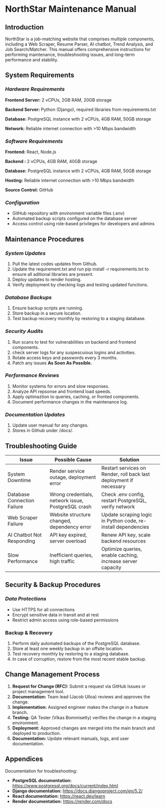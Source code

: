 # NorthStar Maintenance Manual
## Introduction
NorthStar is a job-matching website that comprises multiple components, including a Web Scraper, Resume Parser, AI chatbot, Trend Analysis, and Job Search/Matcher. This manual offers comprehensive instructions for performing maintenance, troubleshooting issues, and long-term performance and stability.

## System Requirements
### _Hardware Requirements_
__Frontend Server:__ 2 vCPUs, 2GB RAM, 20GB storage

__Backend Server:__ Python (Django), required libraries from requirements.txt

__Database:__ PostgreSQL instance with 2 vCPUs, 4GB RAM, 50GB storage

__Network:__ Reliable internet connection with >10 Mbps bandwidth
### _Software Requirements_
__Frontend:__ React, Node.js

__Backend :__ 2 vCPUs, 4GB RAM, 40GB storage

__Database:__ PostgreSQL instance with 2 vCPUs, 4GB RAM, 50GB storage

__Hosting:__ Reliable internet connection with >10 Mbps bandwidth    

__Source Control:__ GitHub

### _Configuration_
* GitHub repository with environment variable files (.env)
* Automated backup scripts configured on the database server
* Access control using role-based privileges for developers and admins






## Maintenance Procedures 
### _System Updates_
1. Pull the latest codes updates from Github.
2. Update the requirement.txt and run pip install -r requirements.txt to ensure all aditional libraries are present.
3. Deploy updates to render hosting.
4. Verify deployment by checking logs and testing updated functions.
### _Database Backups_
1. Ensure backup scripts are running.
2. Store backup in a secure location.
3. Test backup recovery monthly by restoring to a staging database.
### _Security Audits_
1. Run scans to test for vulnerabilities on backend and frontend components. 
2. check server logs for any suspescuious logins and activities. 
3. Rotate access keys and passwords every 3 months.
4. Patch any issues **As Soon As Possible.**
### _Performance Reviews_
1. Monitor systems for errors and slow responses.  
2. Analyze API repsonse and frontend load speeds.
3. Apply optimaztion to queries, caching, or fronted components.
4. Document performance changes in the maintenance log.

### _Documentation Updates_
1. Update user manual for any changes.
2. Stores in Github under /docs/.

## Troubleshooting Guide
| Issue | Possible Cause | Solution|
| --- | --- | --- |
| System Downtime   | Render service outage, deployment error  | Restart services on Render, roll back last deployment if necessary  |
| Database Connection Failure  | Wrong credentials, network issue, PostgreSQL crash   | Check .env config, restart PostgreSQL, verify network   |
| Web Scraper Failure  | Website structure changed, dependency error   | Update scraping logic in Python code, re-install dependencies   |
| AI Chatbot Not Responding | API key expired, server overload   | Renew API key, scale backend resources   |
| Slow Performance   | Inefficient queries, high traffic   | Optimize queries, enable caching, increase server capacity   |




## Security & Backup Procedures

### _Data Protections_
* Use HTTPS for all connections
* Encrypt sensitive data in transit and at rest
* Restrict admin access using role-based permissions

### Backup & Recovery
1. Perform daily automated backups of the PostgreSQL database.
2. Store at least one weekly backup in an offsite location.
3. Test recovery monthly by restoring to a staging database.
4. In case of corruption, restore from the most recent stable backup.

## Change Management Process
1. __Request for Change (RFC):__ Submit a request via GitHub Issues or project management tool.
2. __Documentation:__ Team lead (Jacob Ulloa) reviews and approves the change.
3. __Implementation:__ Assigned engineer makes the change in a feature branch.
4. __Testing:__ QA Tester (Vikas Bommisetty) verifies the change in a staging environment.
5. __Deployment:__ Approved changes are merged into the main branch and deployed to production.
6. __Documentation:__ Update relevant manuals, logs, and user documentation.

## Appendices 

Documentation for troubleshooting:
- **PostgreSQL documentation:** https://www.postgresql.org/docs/current/index.html
- **Django documentation:** https://docs.djangoproject.com/en/5.2/
- **React documentation:** https://react.dev/learn
- **Render documentation:** https://render.com/docs

